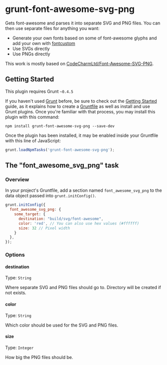# grunt-font-awesome-svg-png

Gets font-awesome and parses it into separate SVG and PNG files. You can then use separate files for anything you want:
* Generate your own fonts based on some of font-awesome glyphs and add your own with [fontcustom](http://fontcustom.com/)
* Use SVGs directly
* Use PNGs directly

This work is mostly based on [CodeCharmLtd/Font-Awesome-SVG-PNG](https://github.com/CodeCharmLtd/Font-Awesome-SVG-PNG).

## Getting Started
This plugin requires Grunt `~0.4.5`

If you haven't used [Grunt](http://gruntjs.com/) before, be sure to check out the [Getting Started](http://gruntjs.com/getting-started) guide, as it explains how to create a [Gruntfile](http://gruntjs.com/sample-gruntfile) as well as install and use Grunt plugins. Once you're familiar with that process, you may install this plugin with this command:

```shell
npm install grunt-font-awesome-svg-png --save-dev
```

Once the plugin has been installed, it may be enabled inside your Gruntfile with this line of JavaScript:

```js
grunt.loadNpmTasks('grunt-font-awesome-svg-png');
```

## The "font_awesome_svg_png" task

### Overview
In your project's Gruntfile, add a section named `font_awesome_svg_png` to the data object passed into `grunt.initConfig()`.

```js
grunt.initConfig({
  font_awesome_svg_png: {
    some_target: {
      destination: "build/svg/font-awesome",
      color: 'red', // You can also use hex values (#ffffff)
      size: 32 // Pixel width
    }
  },
});
```

### Options

#### destination
Type: `String`

Where separate SVG and PNG files should go to. Directory will be created if not exists.

#### color
Type: `String`

Which color should be used for the SVG and PNG files.

#### size
Type: `Integer`

How big the PNG files should be.